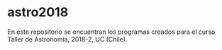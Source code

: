 # astro2018
En este repositorio se encuentran los programas creados para el curso Taller de Astronomía, 2018-2, UC (Chile).
